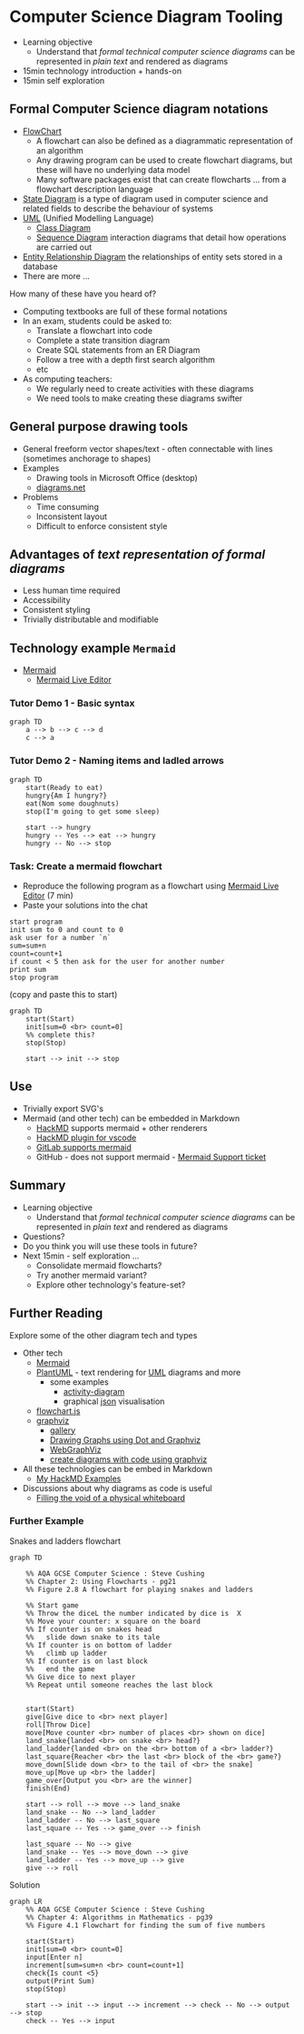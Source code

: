 Computer Science Diagram Tooling
================================

* Learning objective
    * Understand that _formal technical computer science diagrams_ can be represented in _plain text_ and rendered as diagrams
* 15min technology introduction + hands-on
* 15min self exploration

## Formal Computer Science diagram notations

* [FlowChart](https://en.wikipedia.org/wiki/Flowchart)
    * A flowchart can also be defined as a diagrammatic representation of an algorithm
    * Any drawing program can be used to create flowchart diagrams, but these will have no underlying data model
    * Many software packages exist that can create flowcharts ... from a flowchart description language
* [State Diagram](https://en.wikipedia.org/wiki/State_diagram) is a type of diagram used in computer science and related fields to describe the behaviour of systems
* [UML](https://en.wikipedia.org/wiki/Unified_Modeling_Language) (Unified Modelling Language)
    * [Class Diagram](https://www.visual-paradigm.com/guide/uml-unified-modeling-language/what-is-class-diagram/)
    * [Sequence Diagram](https://www.visual-paradigm.com/guide/uml-unified-modeling-language/what-is-sequence-diagram/) interaction diagrams that detail how operations are carried out
* [Entity Relationship Diagram](https://www.smartdraw.com/entity-relationship-diagram/) the relationships of entity sets stored in a database
* There are more ...

How many of these have you heard of?

* Computing textbooks are full of these formal notations
* In an exam, students could be asked to:
    * Translate a flowchart into code
    * Complete a state transition diagram
    * Create SQL statements from an ER Diagram
    * Follow a tree with a depth first search algorithm
    * etc
* As computing teachers:
    * We regularly need to create activities with these diagrams
    * We need tools to make creating these diagrams swifter

## General purpose drawing tools

* General freeform vector shapes/text - often connectable with lines (sometimes anchorage to shapes)
* Examples
    * Drawing tools in Microsoft Office (desktop)
    * [diagrams.net](https://app.diagrams.net/)
* Problems
    * Time consuming
    * Inconsistent layout
    * Difficult to enforce consistent style

## Advantages of _text representation of formal diagrams_
* Less human time required
* Accessibility
* Consistent styling
* Trivially distributable and modifiable

## Technology example `Mermaid`

* [Mermaid](https://mermaid-js.github.io/mermaid/)
    * [Mermaid Live Editor](https://mermaid-js.github.io/mermaid-live-editor/)

### Tutor Demo 1 - Basic syntax
```mermaid
graph TD
    a --> b --> c --> d
    c --> a
```

### Tutor Demo 2 - Naming items and ladled arrows
```mermaid
graph TD
    start(Ready to eat)
    hungry{Am I hungry?}
    eat(Nom some doughnuts)
    stop(I'm going to get some sleep)
    
    start --> hungry
    hungry -- Yes --> eat --> hungry
    hungry -- No --> stop
```

### Task: Create a mermaid flowchart

* Reproduce the following program as a flowchart using [Mermaid Live Editor](https://mermaid-js.github.io/mermaid-live-editor/) (7 min)
* Paste your solutions into the chat


```
start program
init sum to 0 and count to 0
ask user for a number `n`
sum=sum+n
count=count+1
if count < 5 then ask for the user for another number
print sum
stop program
```

(copy and paste this to start)
```
graph TD
    start(Start)
    init[sum=0 <br> count=0]
    %% complete this?
    stop(Stop)

    start --> init --> stop
```

## Use

* Trivially export SVG's
* Mermaid (and other tech) can be embedded in Markdown
    * [HackMD](https://hackmd.io/) supports mermaid + other renderers
    * [HackMD plugin for vscode](https://marketplace.visualstudio.com/items?itemName=HackMD.vscode-hackmd)
    * [GitLab supports mermaid](https://docs.gitlab.com/ee/user/markdown.html#diagrams-and-flowcharts)
    * GitHub - does not support mermaid - [Mermaid Support ticket](https://github.community/t/feature-request-support-mermaid-markdown-graph-diagrams-in-md-files/1922/42)

## Summary

* Learning objective
    * Understand that _formal technical computer science diagrams_ can be represented in _plain text_ and rendered as diagrams
* Questions?
* Do you think you will use these tools in future?
* Next 15min - self exploration ...
    * Consolidate mermaid flowcharts?
    * Try another mermaid variant?
    * Explore other technology's feature-set?

## Further Reading

Explore some of the other diagram tech and types

* Other tech
    * [Mermaid](https://mermaid-js.github.io/mermaid/)
    * [PlantUML](https://plantuml.com/) - text rendering for [UML](https://en.wikipedia.org/wiki/Unified_Modeling_Language) diagrams and more
        * some examples
            * [activity-diagram](https://plantuml.com/activity-diagram-beta)
            * graphical [json](https://plantuml.com/json) visualisation
    * [flowchart.js](http://flowchart.js.org/)
    * [graphviz](https://graphviz.org/)
        * [gallery](https://graphviz.org/gallery/)
        * [Drawing Graphs using Dot and Graphviz](https://www.tonyballantyne.com/graphs.html)
        * [WebGraphViz](http://www.webgraphviz.com/)
        * [create diagrams with code using graphviz](https://ncona.com/2020/06/create-diagrams-with-code-using-graphviz/)
* All these technologies can be embed in Markdown
    * [My HackMD Examples](https://hackmd.io/FBO5lLHhQkeWApUisqAHRQ?view)
* Discussions about why diagrams as code is useful
    * [Filling the void of a physical whiteboard](https://blog.tawhidhannan.co.uk/practices/fill-void-physical-whiteboard/)


### Further Example

Snakes and ladders flowchart

```mermaid
graph TD
    
    %% AQA GCSE Computer Science : Steve Cushing
    %% Chapter 2: Using Flowcharts - pg21
    %% Figure 2.8 A flowchart for playing snakes and ladders

    %% Start game
    %% Throw the diceL the number indicated by dice is  X
    %% Move your counter: x square on the board
    %% If counter is on snakes head
    %%   slide down snake to its tale
    %% If counter is on bottom of ladder
    %%   climb up ladder
    %% If counter is on last block
    %%   end the game
    %% Give dice to next player
    %% Repeat until someone reaches the last block

    
    start(Start)
    give[Give dice to <br> next player]
    roll[Throw Dice]
    move[Move counter <br> number of places <br> shown on dice]
    land_snake{landed <br> on snake <br> head?}
    land_ladder{landed <br> on the <br> bottom of a <br> ladder?}
    last_square{Reacher <br> the last <br> block of the <br> game?}
    move_down[Slide down <br> to the tail of <br> the snake]
    move_up[Move up <br> the ladder]
    game_over[Output you <br> are the winner]
    finish(End)

    start --> roll --> move --> land_snake
    land_snake -- No --> land_ladder
    land_ladder -- No --> last_square
    last_square -- Yes --> game_over --> finish

    last_square -- No --> give
    land_snake -- Yes --> move_down --> give
    land_ladder -- Yes --> move_up --> give
    give --> roll
```

Solution

```mermaid
graph LR
    %% AQA GCSE Computer Science : Steve Cushing
    %% Chapter 4: Algorithms in Mathematics - pg39
    %% Figure 4.1 Flowchart for finding the sum of five numbers

    start(Start)
    init[sum=0 <br> count=0]
    input[Enter n]
    increment[sum=sum+n <br> count=count+1]
    check{Is count <5}
    output(Print Sum)
    stop(Stop)

    start --> init --> input --> increment --> check -- No --> output --> stop
    check -- Yes --> input
```